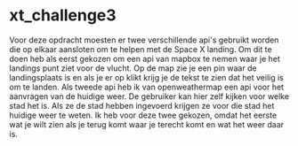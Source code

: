 # xt_challenge3
Voor deze opdracht moesten er twee verschillende api's gebruikt worden die op elkaar aansloten om te helpen met de Space X landing. Om dit te doen heb als eerst
gekozen om een api van mapbox te nemen waar je het landings punt ziet voor de vlucht. Op de map zie je een pin waar de landingsplaats is en als je er op klikt
krijg je de tekst te zien dat het veilig is om te landen. Als tweede api heb ik van openweathermap een api voor het aanvragen van de huidige weer. De gebruiker 
kan hier zelf kijken voor welke stad het is. Als ze de stad hebben ingevoerd krijgen ze voor die stad het huidige weer te weten. Ik heb voor deze twee gekozen, 
omdat het eerste wat je wilt zien als je terug komt waar je terecht komt en wat het weer daar is.
